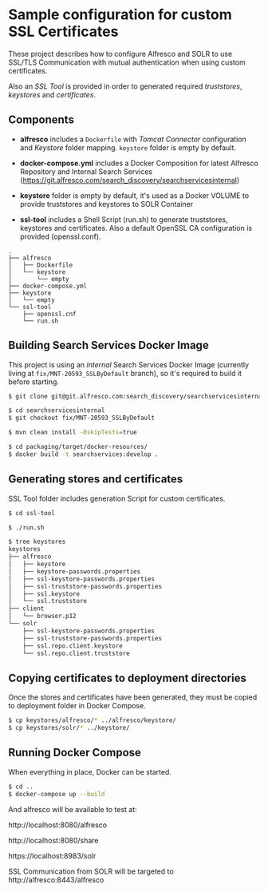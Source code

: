 # Sample configuration for custom SSL Certificates

These project describes how to configure Alfresco and SOLR to use SSL/TLS Communication with mutual authentication when using custom certificates.

Also an *SSL Tool* is provided in order to generated required *truststores*, *keystores* and *certificates*.

## Components

* **alfresco** includes a `Dockerfile` with *Tomcat Connector* configuration and *Keystore* folder mapping. `keystore` folder is empty by default.

* **docker-compose.yml** includes a Docker Composition for latest Alfresco Repository and Internal Search Services (https://git.alfresco.com/search_discovery/searchservicesinternal)

* **keystore** folder is empty by default, it's used as a Docker VOLUME to provide truststores and keystores to SOLR Container

* **ssl-tool** includes a Shell Script (run.sh) to generate truststores, keystores and certificates. Also a default OpenSSL CA configuration is provided (openssl.conf).

```
.
├── alfresco
│   ├── Dockerfile
│   └── keystore
│       └── empty
├── docker-compose.yml
├── keystore
│   └── empty
└── ssl-tool
    ├── openssl.cnf
    └── run.sh
```

## Building Search Services Docker Image

This project is using an *internal* Search Services Docker Image (currently living at `fix/MNT-20593_SSLByDefault` branch), so it's required to build it before starting.

```bash
$ git clone git@git.alfresco.com:search_discovery/searchservicesinternal.git

$ cd searchservicesinternal
$ git checkout fix/MNT-20593_SSLByDefault

$ mvn clean install -DskipTests=true

$ cd packaging/target/docker-resources/
$ docker build -t searchservices:develop .
```

## Generating stores and certificates

SSL Tool folder includes generation Script for custom certificates.

```bash
$ cd ssl-tool

$ ./run.sh

$ tree keystores
keystores
├── alfresco
│   ├── keystore
│   ├── keystore-passwords.properties
│   ├── ssl-keystore-passwords.properties
│   ├── ssl-truststore-passwords.properties
│   ├── ssl.keystore
│   └── ssl.truststore
├── client
│   └── browser.p12
└── solr
    ├── ssl-keystore-passwords.properties
    ├── ssl-truststore-passwords.properties
    ├── ssl.repo.client.keystore
    └── ssl.repo.client.truststore
```

## Copying certificates to deployment directories

Once the stores and certificates have been generated, they must be copied to deployment folder in Docker Compose.

```bash
$ cp keystores/alfresco/* ../alfresco/keystore/
$ cp keystores/solr/* ../keystore/
```

## Running Docker Compose

When everything in place, Docker can be started.

```bash
$ cd ..
$ docker-compose up --build
```

And alfresco will be available to test at:

http://localhost:8080/alfresco

http://localhost:8080/share

https://localhost:8983/solr

SSL Communication from SOLR will be targeted to http://alfresco:8443/alfresco
